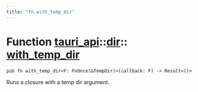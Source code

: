 ```yaml
---
title: "fn.with_temp_dir"
---
```


# Function [tauri_api](/docs/api/rust/tauri_api/../index.html)::​[dir](/docs/api/rust/tauri_api/index.html)::​[with_temp_dir](/docs/api/rust/tauri_api/)

    pub fn with_temp_dir<F: FnOnce(&TempDir)>(callback: F) -> Result<()>

Runs a closure with a temp dir argument.
